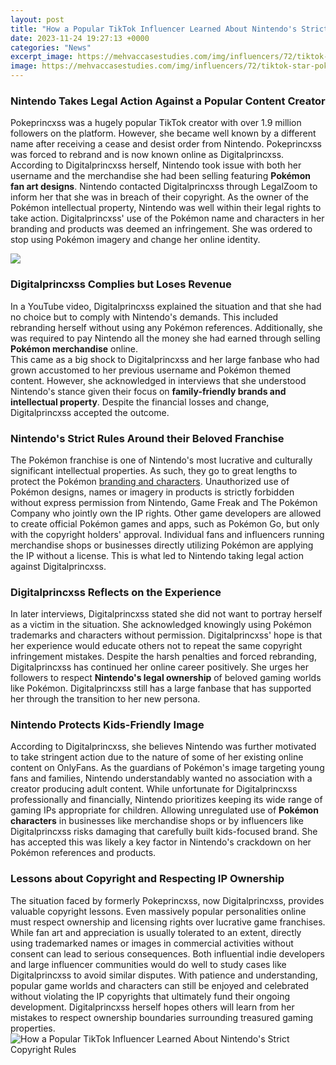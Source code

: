 ```yaml
---
layout: post
title: "How a Popular TikTok Influencer Learned About Nintendo's Strict Copyright Rules"
date: 2023-11-24 19:27:13 +0000
categories: "News"
excerpt_image: https://mehvaccasestudies.com/img/influencers/72/tiktok-star-pokeprincxss-was-sued-nintendo.jpg
image: https://mehvaccasestudies.com/img/influencers/72/tiktok-star-pokeprincxss-was-sued-nintendo.jpg
---
```


### Nintendo Takes Legal Action Against a Popular Content Creator
Pokeprincxss was a hugely popular TikTok creator with over 1.9 million followers on the platform. However, she became well known by a different name after receiving a cease and desist order from Nintendo. Pokeprincxss was forced to rebrand and is now known online as Digitalprincxss. According to Digitalprincxss herself, Nintendo took issue with both her username and the merchandise she had been selling featuring **Pokémon fan art designs**.
Nintendo contacted Digitalprincxss through LegalZoom to inform her that she was in breach of their copyright. As the owner of the Pokémon intellectual property, Nintendo was well within their legal rights to take action. Digitalprincxss' use of the Pokémon name and characters in her branding and products was deemed an infringement. She was ordered to stop using Pokémon imagery and change her online identity.

![](https://media.vandal.net/m/10-2020/2020101410415860_2.jpg)
### Digitalprincxss Complies but Loses Revenue
In a YouTube video, Digitalprincxss explained the situation and that she had no choice but to comply with Nintendo's demands. This included rebranding herself without using any Pokémon references. Additionally, she was required to pay Nintendo all the money she had earned through selling **Pokémon merchandise** online.  
This came as a big shock to Digitalprincxss and her large fanbase who had grown accustomed to her previous username and Pokémon themed content. However, she acknowledged in interviews that she understood Nintendo's stance given their focus on **family-friendly brands and intellectual property**. Despite the financial losses and change, Digitalprincxss accepted the outcome.
### Nintendo's Strict Rules Around their Beloved Franchise
The Pokémon franchise is one of Nintendo's most lucrative and culturally significant intellectual properties. As such, they go to great lengths to protect the Pokémon [branding and characters](https://store.fi.io.vn/chihuahua-weightlifting-funny-deadlift-men-fitness-gym-gifts-tank-top4886-t-shirt). Unauthorized use of Pokémon designs, names or imagery in products is strictly forbidden without express permission from Nintendo, Game Freak and The Pokémon Company who jointly own the IP rights. 
Other game developers are allowed to create official Pokémon games and apps, such as Pokémon Go, but only with the copyright holders' approval. Individual fans and influencers running merchandise shops or businesses directly utilizing Pokémon are applying the IP without a license. This is what led to Nintendo taking legal action against Digitalprincxss.
### Digitalprincxss Reflects on the Experience
In later interviews, Digitalprincxss stated she did not want to portray herself as a victim in the situation. She acknowledged knowingly using Pokémon trademarks and characters without permission. Digitalprincxss' hope is that her experience would educate others not to repeat the same copyright infringement mistakes. 
Despite the harsh penalties and forced rebranding, Digitalprincxss has continued her online career positively. She urges her followers to respect **Nintendo's legal ownership** of beloved gaming worlds like Pokémon. Digitalprincxss still has a large fanbase that has supported her through the transition to her new persona.
### Nintendo Protects Kids-Friendly Image 
According to Digitalprincxss, she believes Nintendo was further motivated to take stringent action due to the nature of some of her existing online content on OnlyFans. As the guardians of Pokémon's image targeting young fans and families, Nintendo understandably wanted no association with a creator producing adult content.
While unfortunate for Digitalprincxss professionally and financially, Nintendo prioritizes keeping its wide range of gaming IPs appropriate for children. Allowing unregulated use of **Pokémon characters** in businesses like merchandise shops or by influencers like Digitalprincxss risks damaging that carefully built kids-focused brand. She has accepted this was likely a key factor in Nintendo's crackdown on her Pokémon references and products.
### Lessons about Copyright and Respecting IP Ownership 
The situation faced by formerly Pokeprincxss, now Digitalprincxss, provides valuable copyright lessons. Even massively popular personalities online must respect ownership and licensing rights over lucrative game franchises. While fan art and appreciation is usually tolerated to an extent, directly using trademarked names or images in commercial activities without consent can lead to serious consequences.
Both influential indie developers and large influencer communities would do well to study cases like Digitalprincxss to avoid similar disputes. With patience and understanding, popular game worlds and characters can still be enjoyed and celebrated without violating the IP copyrights that ultimately fund their ongoing development. Digitalprincxss herself hopes others will learn from her mistakes to respect ownership boundaries surrounding treasured gaming properties.
![How a Popular TikTok Influencer Learned About Nintendo's Strict Copyright Rules](https://mehvaccasestudies.com/img/influencers/72/tiktok-star-pokeprincxss-was-sued-nintendo.jpg)
